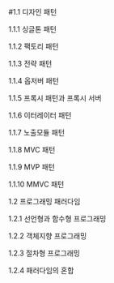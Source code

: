   #1.1 디자인 패턴

  1.1.1 싱글톤 패턴

  1.1.2 팩토리 패턴
  
  1.1.3 전략 패턴
  
  1.1.4 옵저버 패턴
  
  1.1.5 프록시 패턴과 프록시 서버
  
  1.1.6 이터레이터 패턴
  
  1.1.7 노출모듈 패턴
  
  1.1.8 MVC 패턴
  
  1.1.9 MVP 패턴
  
  1.1.10 MMVC 패턴
  
  
1.2 프로그래밍 패러다임
  
  1.2.1 선언형과 함수형 프로그래밍 
  
  1.2.2 객체지향 프로그래밍
  
  1.2.3 절차형 프로그래밍
  
  1.2.4 패러다임의 혼합

